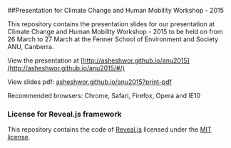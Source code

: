 ##Presentation for Climate Change and Human Mobility Workshop - 2015

This repository contains the presentation slides for our presentation at Climate Change and Human Mobility Workshop - 2015 to be held on from 26 March to 27 March at the Fenner School of Environment and Society ANU, Canberra.

View the presentation at [http://asheshwor.github.io/anu2015](http://asheshwor.github.io/anu2015/#/)

View slides pdf: [asheshwor.github.io/anu2015?print-pdf](http://asheshwor.github.io/anu2015?print-pdf)

Recommended browsers: Chrome, Safari, Firefox, Opera and IE10

### License for Reveal.js framework

This repository contains the code of [Reveal.js](https://github.com/hakimel/reveal.js) licensed under the [MIT license](https://github.com/asheshwor/anu/blob/master/LICENSE).
